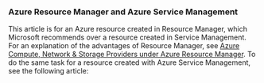### Azure Resource Manager and Azure Service Management
 
This article is for an Azure resource created in Resource Manager, which Microsoft recommends over a resource created in Service Management. For an explanation of the advantages of Resource Manager, see [Azure Compute, Network & Storage Providers under Azure Resource Manager](../articles/virtual-machines/virtual-machines-azurerm-versus-azuresm.md). To do the same task for a resource created with Azure Service Management, see the following article:

